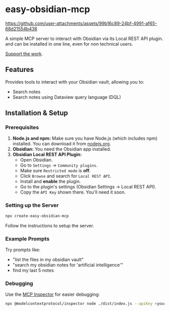 # easy-obsidian-mcp

https://github.com/user-attachments/assets/99b16c89-24bf-4991-af65-68d21554b438

A simple MCP server to interact with Obsidian via its Local REST API plugin.
and can be installed in one line, even for non technical users.

[Support the work](https://store.louis030195.com/l/easy-obsidian-mcp?layout=profile).

## Features

Provides tools to interact with your Obsidian vault, allowing you to:

- Search notes
- Search notes using Dataview query language (DQL)

## Installation & Setup

### Prerequisites

1.  **Node.js and npm:** Make sure you have Node.js (which includes npm) installed. You can download it from [nodejs.org](https://nodejs.org).
2.  **Obsidian:** You need the Obsidian app installed.
3.  **Obsidian Local REST API Plugin:**
    *   Open Obsidian.
    *   Go to `Settings` -> `Community plugins`.
    *   Make sure `Restricted mode` is **off**.
    *   Click `Browse` and search for `Local REST API`.
    *   Install and **enable** the plugin.
    *   Go to the plugin's settings (Obsidian Settings -> Local REST API).
    *   Copy the `API Key` shown there. You'll need it soon.

### Setting up the Server

```bash
npx create-easy-obsidian-mcp
```

Follow the instructions to setup the server.

### Example Prompts

Try prompts like:

- "list the files in my obsidian vault"
- "search my obsidian notes for 'artificial intelligence'"
- find my last 5 notes

### Debugging

Use the [MCP Inspector](https://github.com/modelcontextprotocol/inspector) for easier debugging:

```bash
npx @modelcontextprotocol/inspector node ./dist/index.js --apiKey <your-api-key>
```

